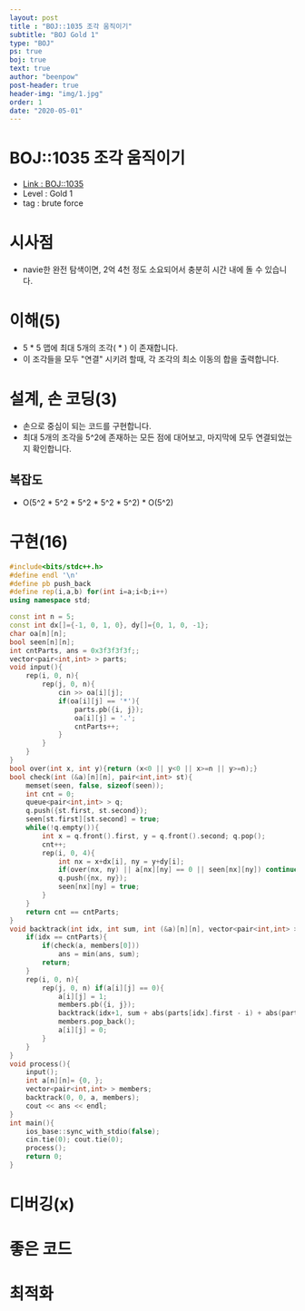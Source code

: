 ```yaml
---
layout: post
title : "BOJ::1035 조각 움직이기"
subtitle: "BOJ Gold 1"
type: "BOJ"
ps: true
boj: true
text: true
author: "beenpow"
post-header: true
header-img: "img/1.jpg"
order: 1
date: "2020-05-01"
---
```

# BOJ::1035 조각 움직이기
- [Link : BOJ::1035](https://www.acmicpc.net/problem/1035)
- Level : Gold 1
- tag : brute force

# 시사점
- navie한 완전 탐색이면, 2억 4천 정도 소요되어서 충분히 시간 내에 돌 수 있습니다.

# 이해(5)
- 5 * 5 맵에 최대 5개의 조각( * ) 이 존재합니다.
- 이 조각들을 모두 "연결" 시키려 할때, 각 조각의 최소 이동의 합을 출력합니다.

# 설계, 손 코딩(3)
- 손으로 중심이 되는 코드를 구현합니다.
- 최대 5개의 조각을 5^2에 존재하는 모든 점에 대어보고, 마지막에 모두 연결되었는지 확인합니다.

## 복잡도
- O(5^2 * 5^2 * 5^2 * 5^2 * 5^2) * O(5^2)

# 구현(16)

```cpp
#include<bits/stdc++.h>
#define endl '\n'
#define pb push_back
#define rep(i,a,b) for(int i=a;i<b;i++)
using namespace std;

const int n = 5;
const int dx[]={-1, 0, 1, 0}, dy[]={0, 1, 0, -1};
char oa[n][n];
bool seen[n][n];
int cntParts, ans = 0x3f3f3f3f;;
vector<pair<int,int> > parts;
void input(){
    rep(i, 0, n){
        rep(j, 0, n){
            cin >> oa[i][j];
            if(oa[i][j] == '*'){
                parts.pb({i, j});
                oa[i][j] = '.';
                cntParts++;
            }
        }
    }
}
bool over(int x, int y){return (x<0 || y<0 || x>=n || y>=n);}
bool check(int (&a)[n][n], pair<int,int> st){
    memset(seen, false, sizeof(seen));
    int cnt = 0;
    queue<pair<int,int> > q;
    q.push({st.first, st.second});
    seen[st.first][st.second] = true;
    while(!q.empty()){
        int x = q.front().first, y = q.front().second; q.pop();
        cnt++;
        rep(i, 0, 4){
            int nx = x+dx[i], ny = y+dy[i];
            if(over(nx, ny) || a[nx][ny] == 0 || seen[nx][ny]) continue;
            q.push({nx, ny});
            seen[nx][ny] = true;
        }
    }
    return cnt == cntParts;
}
void backtrack(int idx, int sum, int (&a)[n][n], vector<pair<int,int> > members){
    if(idx == cntParts){
        if(check(a, members[0]))
            ans = min(ans, sum);
        return;
    }
    rep(i, 0, n){
        rep(j, 0, n) if(a[i][j] == 0){
            a[i][j] = 1;
            members.pb({i, j});
            backtrack(idx+1, sum + abs(parts[idx].first - i) + abs(parts[idx].second - j), a, members);
            members.pop_back();
            a[i][j] = 0;
        }
    }
}
void process(){
    input();
    int a[n][n]= {0, };
    vector<pair<int,int> > members;
    backtrack(0, 0, a, members);
    cout << ans << endl;
}
int main(){
    ios_base::sync_with_stdio(false);
    cin.tie(0); cout.tie(0);
    process();
    return 0;
}
```

# 디버깅(x)

# 좋은 코드

# 최적화
